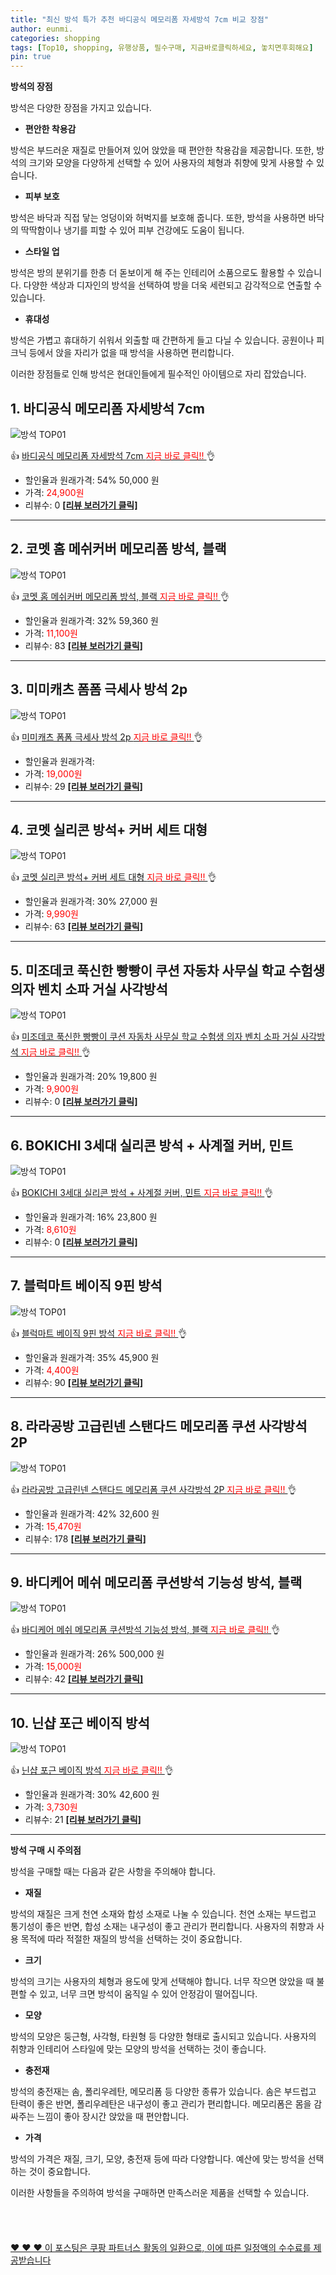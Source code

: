 ```yaml
---
title: "최신 방석 특가 추천 바디공식 메모리폼 자세방석 7cm 비교 장점"
author: eunmi.
categories: shopping
tags: [Top10, shopping, 유행상품, 필수구매, 지금바로클릭하세요, 놓치면후회해요]
pin: true
---
```

**방석의 장점**

방석은 다양한 장점을 가지고 있습니다.

* **편안한 착용감**

방석은 부드러운 재질로 만들어져 있어 앉았을 때 편안한 착용감을 제공합니다. 또한, 방석의 크기와 모양을 다양하게 선택할 수 있어 사용자의 체형과 취향에 맞게 사용할 수 있습니다.

* **피부 보호**

방석은 바닥과 직접 닿는 엉덩이와 허벅지를 보호해 줍니다. 또한, 방석을 사용하면 바닥의 딱딱함이나 냉기를 피할 수 있어 피부 건강에도 도움이 됩니다.

* **스타일 업**

방석은 방의 분위기를 한층 더 돋보이게 해 주는 인테리어 소품으로도 활용할 수 있습니다. 다양한 색상과 디자인의 방석을 선택하여 방을 더욱 세련되고 감각적으로 연출할 수 있습니다.

* **휴대성**

방석은 가볍고 휴대하기 쉬워서 외출할 때 간편하게 들고 다닐 수 있습니다. 공원이나 피크닉 등에서 앉을 자리가 없을 때 방석을 사용하면 편리합니다.

이러한 장점들로 인해 방석은 현대인들에게 필수적인 아이템으로 자리 잡았습니다.

   

## 1. 바디공식 메모리폼 자세방석 7cm

![방석 TOP01](https://thumbnail10.coupangcdn.com/thumbnails/remote/230x230ex/image/retail/images/4601514588087676-a9ecb0bc-b117-499f-997a-8f33d3333eab.jpg)


👍 [바디공식 메모리폼 자세방석 7cm <font color=red> 지금 바로 클릭!! </font> ](https://link.coupang.com/re/AFFSDP?lptag=AF3617701&subid=GithubCoopas&pageKey=6745563310&traceid=V0-153&itemId=15760191076&vendorItemId=82973660921) 👌 


- 할인율과 원래가격: 54%  50,000   원
- 가격: <span style='color:red'>24,900원</span>
- 리뷰수: 0  [**[리뷰 보러가기 클릭]**](https://link.coupang.com/re/AFFSDP?lptag=AF3617701&subid=GithubCoopas&pageKey=6745563310&traceid=V0-153&itemId=15760191076&vendorItemId=82973660921)

---


   

## 2. 코멧 홈 메쉬커버 메모리폼 방석, 블랙

![방석 TOP01](https://thumbnail7.coupangcdn.com/thumbnails/remote/230x230ex/image/retail/images/5654131514136109-c0627601-df10-4421-9409-19debc101656.jpg)


👍 [코멧 홈 메쉬커버 메모리폼 방석, 블랙 <font color=red> 지금 바로 클릭!! </font> ](https://link.coupang.com/re/AFFSDP?lptag=AF3617701&subid=GithubCoopas&pageKey=7123695846&traceid=V0-153&itemId=17842944504&vendorItemId=85006502693) 👌 


- 할인율과 원래가격: 32%  59,360   원
- 가격: <span style='color:red'>11,100원</span>
- 리뷰수: 83  [**[리뷰 보러가기 클릭]**](https://link.coupang.com/re/AFFSDP?lptag=AF3617701&subid=GithubCoopas&pageKey=7123695846&traceid=V0-153&itemId=17842944504&vendorItemId=85006502693)

---


   

## 3. 미미캐츠 폼폼 극세사 방석 2p

![방석 TOP01](https://thumbnail8.coupangcdn.com/thumbnails/remote/230x230ex/image/vendor_inventory/cd40/e9bffcbf0b1d6a71626d7274be687b4ddf6813cb7cc2aae347acdf439491.jpg)


👍 [미미캐츠 폼폼 극세사 방석 2p <font color=red> 지금 바로 클릭!! </font> ](https://link.coupang.com/re/AFFSDP?lptag=AF3617701&subid=GithubCoopas&pageKey=1077018485&traceid=V0-153&itemId=2027656506&vendorItemId=80010624681) 👌 


- 할인율과 원래가격: 
- 가격: <span style='color:red'>19,000원</span>
- 리뷰수: 29  [**[리뷰 보러가기 클릭]**](https://link.coupang.com/re/AFFSDP?lptag=AF3617701&subid=GithubCoopas&pageKey=1077018485&traceid=V0-153&itemId=2027656506&vendorItemId=80010624681)

---


   

## 4. 코멧 실리콘 방석+ 커버 세트 대형

![방석 TOP01](https://thumbnail8.coupangcdn.com/thumbnails/remote/230x230ex/image/retail/images/1065167061230588-eb51f306-df3f-4f71-8059-da5e2758bc77.jpg)


👍 [코멧 실리콘 방석+ 커버 세트 대형 <font color=red> 지금 바로 클릭!! </font> ](https://link.coupang.com/re/AFFSDP?lptag=AF3617701&subid=GithubCoopas&pageKey=6183771576&traceid=V0-153&itemId=12160144730&vendorItemId=79431575078) 👌 


- 할인율과 원래가격: 30%  27,000   원
- 가격: <span style='color:red'>9,990원</span>
- 리뷰수: 63  [**[리뷰 보러가기 클릭]**](https://link.coupang.com/re/AFFSDP?lptag=AF3617701&subid=GithubCoopas&pageKey=6183771576&traceid=V0-153&itemId=12160144730&vendorItemId=79431575078)

---


   

## 5. 미조데코 푹신한 빵빵이 쿠션 자동차 사무실 학교 수험생 의자 벤치 소파 거실 사각방석

![방석 TOP01](https://thumbnail7.coupangcdn.com/thumbnails/remote/230x230ex/image/vendor_inventory/8e85/928095aa1145a984f63d2c1b1c650e70e80e3fee8c5519fa702ccc09c972.jpg)


👍 [미조데코 푹신한 빵빵이 쿠션 자동차 사무실 학교 수험생 의자 벤치 소파 거실 사각방석 <font color=red> 지금 바로 클릭!! </font> ](https://link.coupang.com/re/AFFSDP?lptag=AF3617701&subid=GithubCoopas&pageKey=6929107307&traceid=V0-153&itemId=16760561135&vendorItemId=70624505174) 👌 


- 할인율과 원래가격: 20%  19,800   원
- 가격: <span style='color:red'>9,900원</span>
- 리뷰수: 0  [**[리뷰 보러가기 클릭]**](https://link.coupang.com/re/AFFSDP?lptag=AF3617701&subid=GithubCoopas&pageKey=6929107307&traceid=V0-153&itemId=16760561135&vendorItemId=70624505174)

---


   

## 6. BOKICHI 3세대 실리콘 방석 + 사계절 커버, 민트

![방석 TOP01](https://thumbnail7.coupangcdn.com/thumbnails/remote/230x230ex/image/vendor_inventory/bd5c/36934c2a97824960786d38a8d361144854fa2357dd0f7c5d5d22822d338a.jpg)


👍 [BOKICHI 3세대 실리콘 방석 + 사계절 커버, 민트 <font color=red> 지금 바로 클릭!! </font> ](https://link.coupang.com/re/AFFSDP?lptag=AF3617701&subid=GithubCoopas&pageKey=6651190392&traceid=V0-153&itemId=15241035929&vendorItemId=82461832856) 👌 


- 할인율과 원래가격: 16%  23,800   원
- 가격: <span style='color:red'>8,610원</span>
- 리뷰수: 0  [**[리뷰 보러가기 클릭]**](https://link.coupang.com/re/AFFSDP?lptag=AF3617701&subid=GithubCoopas&pageKey=6651190392&traceid=V0-153&itemId=15241035929&vendorItemId=82461832856)

---


   

## 7. 블럭마트 베이직 9핀 방석

![방석 TOP01](https://thumbnail10.coupangcdn.com/thumbnails/remote/230x230ex/image/retail/images/2016/06/21/11/8/2887d110-72fc-4b0f-a7e8-8f29f29adb0d.jpg)


👍 [블럭마트 베이직 9핀 방석 <font color=red> 지금 바로 클릭!! </font> ](https://link.coupang.com/re/AFFSDP?lptag=AF3617701&subid=GithubCoopas&pageKey=4755174&traceid=V0-153&itemId=21620650&vendorItemId=3031572410) 👌 


- 할인율과 원래가격: 35%  45,900   원
- 가격: <span style='color:red'>4,400원</span>
- 리뷰수: 90  [**[리뷰 보러가기 클릭]**](https://link.coupang.com/re/AFFSDP?lptag=AF3617701&subid=GithubCoopas&pageKey=4755174&traceid=V0-153&itemId=21620650&vendorItemId=3031572410)

---


   

## 8. 라라공방 고급린넨 스탠다드 메모리폼 쿠션 사각방석 2P

![방석 TOP01](https://thumbnail10.coupangcdn.com/thumbnails/remote/230x230ex/image/vendor_inventory/11e4/9be8207be18a703110191153d80f0f3b6954907b6be6c5c97068379cddd5.jpg)


👍 [라라공방 고급린넨 스탠다드 메모리폼 쿠션 사각방석 2P <font color=red> 지금 바로 클릭!! </font> ](https://link.coupang.com/re/AFFSDP?lptag=AF3617701&subid=GithubCoopas&pageKey=7579433568&traceid=V0-153&itemId=20004886922&vendorItemId=87073974683) 👌 


- 할인율과 원래가격: 42%  32,600   원
- 가격: <span style='color:red'>15,470원</span>
- 리뷰수: 178  [**[리뷰 보러가기 클릭]**](https://link.coupang.com/re/AFFSDP?lptag=AF3617701&subid=GithubCoopas&pageKey=7579433568&traceid=V0-153&itemId=20004886922&vendorItemId=87073974683)

---


   

## 9. 바디케어 메쉬 메모리폼 쿠션방석 기능성 방석, 블랙

![방석 TOP01](https://thumbnail6.coupangcdn.com/thumbnails/remote/230x230ex/image/vendor_inventory/99aa/d12f3b6465828c5a8173a7f630eb065887721c55565085e3a181d1294293.jpg)


👍 [바디케어 메쉬 메모리폼 쿠션방석 기능성 방석, 블랙 <font color=red> 지금 바로 클릭!! </font> ](https://link.coupang.com/re/AFFSDP?lptag=AF3617701&subid=GithubCoopas&pageKey=6726287610&traceid=V0-153&itemId=18220761477&vendorItemId=82873822280) 👌 


- 할인율과 원래가격: 26%  500,000   원
- 가격: <span style='color:red'>15,000원</span>
- 리뷰수: 42  [**[리뷰 보러가기 클릭]**](https://link.coupang.com/re/AFFSDP?lptag=AF3617701&subid=GithubCoopas&pageKey=6726287610&traceid=V0-153&itemId=18220761477&vendorItemId=82873822280)

---


   

## 10. 닌샵 포근 베이직 방석

![방석 TOP01](https://thumbnail8.coupangcdn.com/thumbnails/remote/230x230ex/image/rs_quotation_api/nghmxtrt/562e7421d002428891acfa2d65bc123a.jpg)


👍 [닌샵 포근 베이직 방석 <font color=red> 지금 바로 클릭!! </font> ](https://link.coupang.com/re/AFFSDP?lptag=AF3617701&subid=GithubCoopas&pageKey=7318263108&traceid=V0-153&itemId=18764204716&vendorItemId=85896007754) 👌 


- 할인율과 원래가격: 30%  42,600   원
- 가격: <span style='color:red'>3,730원</span>
- 리뷰수: 21  [**[리뷰 보러가기 클릭]**](https://link.coupang.com/re/AFFSDP?lptag=AF3617701&subid=GithubCoopas&pageKey=7318263108&traceid=V0-153&itemId=18764204716&vendorItemId=85896007754)

---
**방석 구매 시 주의점**

방석을 구매할 때는 다음과 같은 사항을 주의해야 합니다.

* **재질**

방석의 재질은 크게 천연 소재와 합성 소재로 나눌 수 있습니다. 천연 소재는 부드럽고 통기성이 좋은 반면, 합성 소재는 내구성이 좋고 관리가 편리합니다. 사용자의 취향과 사용 목적에 따라 적절한 재질의 방석을 선택하는 것이 중요합니다.

* **크기**

방석의 크기는 사용자의 체형과 용도에 맞게 선택해야 합니다. 너무 작으면 앉았을 때 불편할 수 있고, 너무 크면 방석이 움직일 수 있어 안정감이 떨어집니다.

* **모양**

방석의 모양은 둥근형, 사각형, 타원형 등 다양한 형태로 출시되고 있습니다. 사용자의 취향과 인테리어 스타일에 맞는 모양의 방석을 선택하는 것이 좋습니다.

* **충전재**

방석의 충전재는 솜, 폴리우레탄, 메모리폼 등 다양한 종류가 있습니다. 솜은 부드럽고 탄력이 좋은 반면, 폴리우레탄은 내구성이 좋고 관리가 편리합니다. 메모리폼은 몸을 감싸주는 느낌이 좋아 장시간 앉았을 때 편안합니다.

* **가격**

방석의 가격은 재질, 크기, 모양, 충전재 등에 따라 다양합니다. 예산에 맞는 방석을 선택하는 것이 중요합니다.

이러한 사항들을 주의하여 방석을 구매하면 만족스러운 제품을 선택할 수 있습니다.<br><br><br><br><br> [ ❤ ❤ ❤ 이 포스팅은 쿠팡 파트너스 활동의 일환으로, 이에 따른 일정액의 수수료를 제공받습니다](https://link.coupang.com/a/bcEFyh)